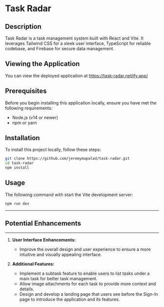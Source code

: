 # Task Radar

## Description

Task Radar is a task management system built with React and Vite. It leverages Tailwind CSS for a sleek user interface, TypeScript for reliable codebase, and Firebase for secure data management.

## Viewing the Application

You can view the deployed application at https://task-radar.netlify.app/

## Prerequisites

Before you begin installing this application locally, ensure you have met the following requirements:

- Node.js (v14 or newer)
- npm or yarn

## Installation

To install this project locally, follow these steps:

```bash
git clone https://github.com/jeremymapalad/task-radar.git
cd task-radar
npm install
```

## Usage

The following command with start the Vite development server:

```bash
npm run dev
```

---

## Potential Enhancements

---

1. **User Interface Enhancements:**

   - Improve the overall design and user experience to ensure a more intuitive and visually appealing interface.

2. **Additional Features:**

   - Implement a subtask feature to enable users to list tasks under a main task for better task management.
   - Allow image attachments for each task to provide more context and details.
   - Design and develop a landing page that users see before the Sign-In page to introduce the application and its features.
